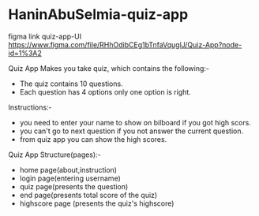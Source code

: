 # HaninAbuSelmia-quiz-app

figma link quiz-app-UI
https://www.figma.com/file/RHhOdibCEg1bTnfaVquglJ/Quiz-App?node-id=1%3A2

Quiz App Makes you take quiz, which contains the following:-

- The quiz contains 10 questions.
- Each question has 4 options only one option is right.

Instructions:-

- you need to enter your name to show on bilboard if you got high scors.
- you can't go to next question if you not answer the current question.
- from quiz app you can show the high scores.

Quiz App Structure(pages):-
- home page(about,instruction)
- login page(entering username)
- quiz page(presents the question)
- end page(presents total score of the quiz)
- highscore page (presents the quiz's highscore)
